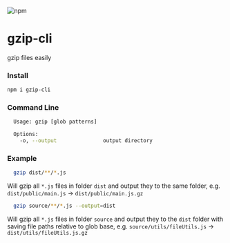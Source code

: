 ![npm](https://img.shields.io/npm/v/gzip-cli.svg)

# gzip-cli
gzip files easily

### Install

```bash
npm i gzip-cli
```
### Command Line

```bash
  Usage: gzip [glob patterns]

  Options:
    -o, --output               output directory
```

### Example
```bash
  gzip dist/**/*.js
```
Will gzip all `*.js` files in folder `dist` and output they to the same folder, e.g.
`dist/public/main.js` -> `dist/public/main.js.gz`

```bash
  gzip source/**/*.js --output=dist
```
Will gzip all `*.js` files in folder `source` and output they to the `dist` folder with saving file paths relative to glob base, e.g.
`source/utils/fileUtils.js` -> `dist/utils/fileUtils.js.gz`
